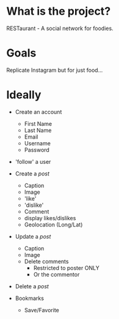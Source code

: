 # What is the project?
RESTaurant - A social network for foodies.

# Goals
Replicate Instagram but for just food...

# Ideally
* Create an account
    * First Name
    * Last Name
    * Email
    * Username
    * Password
* 'follow' a user
* Create a _post_
    * Caption
    * Image
    * 'like'
    * 'dislike'
    * Comment
    * display likes/dislikes
    * Geolocation (Long/Lat)
* Update a _post_
    * Caption
    * Image
    * Delete comments
        * Restricted to poster ONLY
        * Or the commentor

* Delete a _post_
* Bookmarks
    * Save/Favorite
